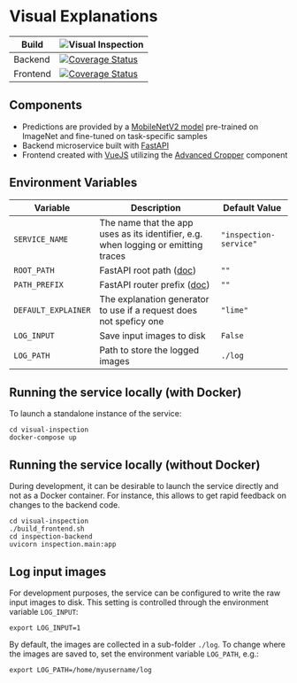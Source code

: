 # Visual Explanations

| Build    | ![Visual Inspection](https://github.com/XAI-Demonstrator/xai-demonstrator/workflows/Visual%20Inspection/badge.svg?branch=master)                                                                                                     |
|----------|--------------------------------------------------------------------------------------------------------------------------------------------------------------------------------------------------------------------------------------|
| Backend  | [![Coverage Status](https://coveralls.io/repos/github/XAI-Demonstrator/xai-demonstrator/badge.svg?branch=x-cov-inspection-backend)](https://coveralls.io/github/XAI-Demonstrator/xai-demonstrator?branch=x-cov-inspection-backend)   |
| Frontend | [![Coverage Status](https://coveralls.io/repos/github/XAI-Demonstrator/xai-demonstrator/badge.svg?branch=x-cov-inspection-frontend)](https://coveralls.io/github/XAI-Demonstrator/xai-demonstrator?branch=x-cov-inspection-frontend) |

## Components

- Predictions are provided by a [MobileNetV2 model](https://www.tensorflow.org/api_docs/python/tf/keras/applications/mobilenet_v2)
  pre-trained on ImageNet and fine-tuned on task-specific samples
- Backend microservice built with [FastAPI](https://fastapi.tiangolo.com/)
- Frontend created with [VueJS](https://vuejs.org/) utilizing the [Advanced Cropper](https://norserium.github.io/vue-advanced-cropper/) component

## Environment Variables

Variable | Description | Default Value
---------|-------------|--------------
`SERVICE_NAME` | The name that the app uses as its identifier, e.g. when logging or emitting traces | `"inspection-service"`
`ROOT_PATH` | FastAPI root path ([doc](https://fastapi.tiangolo.com/advanced/behind-a-proxy/)) | `""`
`PATH_PREFIX` | FastAPI router prefix ([doc](https://fastapi.tiangolo.com/tutorial/bigger-applications/#include-an-apirouter-with-a-custom-prefix-tags-responses-and-dependencies)) | `""`
`DEFAULT_EXPLAINER` | The explanation generator to use if a request does not speficy one | `"lime"`
`LOG_INPUT` | Save input images to disk | `False`
`LOG_PATH` | Path to store the logged images | `./log`

## Running the service locally (with Docker)

To launch a standalone instance of the service:

```shell
cd visual-inspection
docker-compose up
```

## Running the service locally (without Docker)

During development, it can be desirable to launch the service directly and not as a Docker container.
For instance, this allows to get rapid feedback on changes to the backend code.

```shell
cd visual-inspection
./build_frontend.sh
cd inspection-backend
uvicorn inspection.main:app
```

## Log input images

For development purposes, the service can be configured to write the raw input images to disk.
This setting is controlled through the environment variable `LOG_INPUT`:
```shell
export LOG_INPUT=1
```

By default, the images are collected in a sub-folder `./log`.
To change where the images are saved to, set the environment variable `LOG_PATH`, e.g.:
```shell
export LOG_PATH=/home/myusername/log
```
